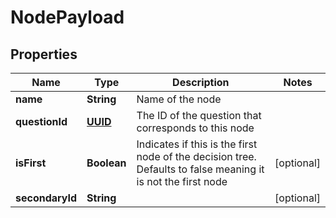 
# NodePayload

## Properties
Name | Type | Description | Notes
------------ | ------------- | ------------- | -------------
**name** | **String** | Name of the node | 
**questionId** | [**UUID**](UUID.md) | The ID of the question that corresponds to this node | 
**isFirst** | **Boolean** | Indicates if this is the first node of the decision tree. Defaults to false meaning it is not the first node |  [optional]
**secondaryId** | **String** |  |  [optional]



